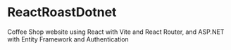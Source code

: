 # ReactRoastDotnet
Coffee Shop website using React with Vite and React Router, and ASP.NET with Entity Framework and Authentication
